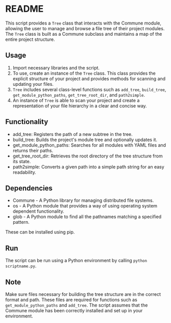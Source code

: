 # README

This script provides a `Tree` class that interacts with the Commune module, allowing the user to manage and browse a file tree of their project modules. The `Tree` class is built as a Commune subclass and maintains a map of the entire project structure. 

## Usage

1. Import necessary libraries and the script.
2. To use, create an instance of the `Tree` class. This class provides the explicit structure of your project and provides methods for scanning and updating your files.
3. `Tree` includes several class-level functions such as `add_tree`, `build_tree`, `get_module_python_paths`, `get_tree_root_dir`, and `path2simple`.
4. An instance of `Tree` is able to scan your project and create a representation of your file hierarchy in a clear and concise way.

## Functionality

* add_tree: Registers the path of a new subtree in the tree.
* build_tree: Builds the project's module tree and optionally updates it. 
* get_module_python_paths: Searches for all modules with YAML files and returns their paths. 
* get_tree_root_dir: Retrieves the root directory of the tree structure from its state.
* path2simple: Converts a given path into a simple path string for an easy readability.

## Dependencies

* Commune - A Python library for managing distributed file systems.
* os - A Python module that provides a way of using operating system dependent functionality.
* glob - A Python module to find all the pathnames matching a specified pattern.

These can be installed using pip.

## Run

The script can be run using a Python environment by calling `python scriptname.py`.

## Note

Make sure files necessary for building the tree structure are in the correct format and path. These files are required for functions such as `get_module_python_paths` and `add_tree`. The script assumes that the Commune module has been correctly installed and set up in your environment.